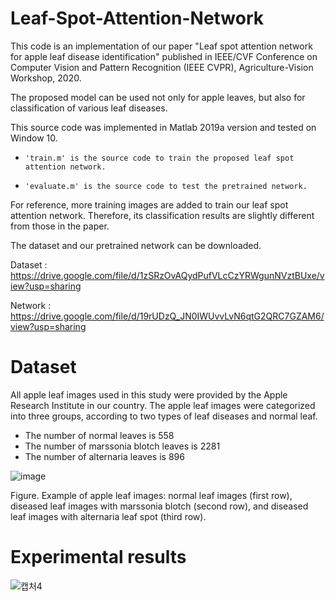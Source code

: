 # Leaf-Spot-Attention-Network

This code is an implementation of our paper "Leaf spot attention network for apple leaf disease identification" published in IEEE/CVF Conference on Computer Vision and Pattern Recognition (IEEE CVPR), Agriculture-Vision Workshop, 2020.

The proposed model can be used not only for apple leaves, but also for classification of various leaf diseases.

This source code was implemented in Matlab 2019a version and tested on Window 10.

-     'train.m' is the source code to train the proposed leaf spot attention network.
-     'evaluate.m' is the source code to test the pretrained network.

For reference, more training images are added to train our leaf spot attention network. Therefore, its classification results are slightly different from those in the paper.

The dataset and our pretrained network can be downloaded.

Dataset : https://drive.google.com/file/d/1zSRzOvAQydPufVLcCzYRWgunNVztBUxe/view?usp=sharing

Network : https://drive.google.com/file/d/19rUDzQ_JN0IWUvvLvN6qtG2QRC7GZAM6/view?usp=sharing

# Dataset

All apple leaf images used in this study were provided by the Apple Research Institute in our country. The apple leaf images were categorized into three groups, according to two types of leaf diseases and normal leaf.

- The number of normal leaves is 558
- The number of marssonia blotch leaves is 2281
- The number of alternaria leaves is 896

![image](https://user-images.githubusercontent.com/73872706/116661105-e5e0bc80-a9ce-11eb-85d7-949bb04c32fa.png)

Figure. Example of apple leaf images: normal leaf images (first row), diseased leaf images with marssonia blotch (second row), and diseased leaf images with alternaria leaf spot (third row).


# Experimental results

![캡처4](https://user-images.githubusercontent.com/73872706/116659405-82ee2600-a9cc-11eb-9023-03959934cbbc.PNG)
